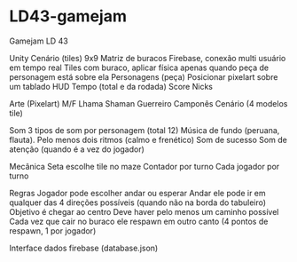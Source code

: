 # LD43-gamejam
Gamejam LD 43

Unity
	Cenário (tiles)
		9x9
		Matriz de buracos
		Firebase, conexão multi usuário em tempo real
		Tiles com buraco, aplicar física apenas quando peça de personagem está sobre ela
	Personagens (peça)
		Posicionar pixelart sobre um tablado
	HUD
		Tempo (total e da rodada)
		Score
		Nicks

Arte (Pixelart) M/F
	Lhama
	Shaman
	Guerreiro
	Camponês
	Cenário (4 modelos tile)

Som
	3 tipos de som por personagem (total 12)
	Música de fundo (peruana, flauta). Pelo menos dois ritmos (calmo e frenético)
	Som de sucesso
	Som de atenção (quando é a vez do jogador)
	
Mecânica
	Seta escolhe tile no maze
	Contador por turno
	Cada jogador por turno
	
Regras
	Jogador pode escolher andar ou esperar
	Andar ele pode ir em qualquer das 4 direções possíveis (quando não na borda do tabuleiro)
	Objetivo é chegar ao centro
	Deve haver pelo menos um caminho possível
	Cada vez que cair no buraco ele respawn em outro canto (4 pontos de respawn, 1 por jogador)

Interface dados firebase (database.json)